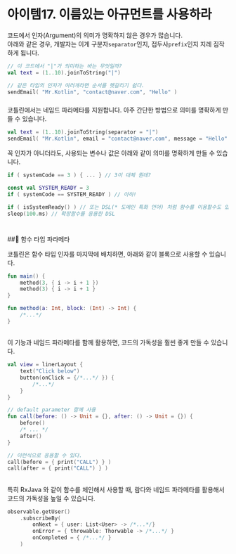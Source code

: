 # 아이템17. 이름있는 아규먼트를 사용하라
코드에서 인자(Argument)의 의미가 명확하지 않은 경우가 많습니다.  
아래와 같은 경우, 개발자는 이게 구분자`separator`인지, 접두사`prefix`인지 지레 짐작하게 됩니다.

```kotlin
// 이 코드에서 "|"가 의미하는 바는 무엇일까?
val text = (1..10).joinToString("|")

// 같은 타입의 인자가 여러개라면 순서를 헷갈리기 쉽다.
sendEmail( "Mr.Kotlin", "contact@naver.com", "Hello" )
```

###
코틀린에서는 네임드 파라메타를 지원합니다. 아주 간단한 방법으로 의미를 명확하게 만들 수 있습니다.
```kotlin
val text = (1..10).joinToString(separator = "|")
sendEmail( "Mr.Kotlin", email = "contact@naver.com", message = "Hello" )
```

꼭 인자가 아니더라도, 사용되는 변수나 값은 아래와 같이 의미를 명확하게 만들 수 있습니다.
```kotlin
if ( systemCode == 3 ) { ... } // 3이 대체 뭔데?
```
```kotlin
const val SYSTEM_READY = 3
if ( systemCode == SYSTEM_READY ) // 아하!

if ( isSystemReady() ) // 또는 DSL(* 도메인 특화 언어) 처럼 함수를 이용할수도 있다.
sleep(100.ms) // 확장함수를 응용한 DSL
```
#

##📎 함수 타입 파라메타

코틀린은 함수 타입 인자를 마지막에 배치하면, 아래와 같이 블록으로 사용할 수 있습니다.
```kotlin
fun main() {
    method(3, { i -> i + 1 })
    method(3) { i -> i + 1 }
}

fun method(a: Int, block: (Int) -> Int) {
    /*...*/
}
```
##
이 기능과 네임드 파라메타를 함께 활용하면, 코드의 가독성을 훨씬 좋게 만들 수 있습니다.
```kotlin
val view = linerLayout {
    text("Click below")
    button(onClick = {/*...*/ }) {
        /*...*/
    }
}
```
```kotlin
// default parameter 함께 사용
fun call(before: () -> Unit = {}, after: () -> Unit = {}) {
    before()
    /* ... */
    after()
}

// 이런식으로 응용할 수 있다.
call(before = { print("CALL") } )
call(after = { print("CALL") } )
```
##
특히 RxJava 와 같이 함수를 체인해서 사용할 때, 람다와 네임드 파라메타를 활용해서 코드의 가독성을 높일 수 있습니다.
```kotlin
observable.getUser()
    .subscribeBy(
        onNext = { user: List<User> -> /*...*/}
        onError = { throwable: Thorwable -> /*...*/ }
        onCompleted = { /*...*/ }
    )
```